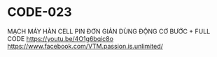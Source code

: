 # CODE-023
MẠCH MÁY HÀN CELL PIN ĐƠN GIẢN DÙNG ĐỘNG CƠ BƯỚC + FULL CODE
https://youtu.be/4O1g6bqic8o
https://www.facebook.com/VTM.passion.is.unlimited/
